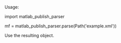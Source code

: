 Usage:

import matlab_publish_parser

mf = matlab_publish_parser.parse(Path('example.xml'))

Use the resulting object.